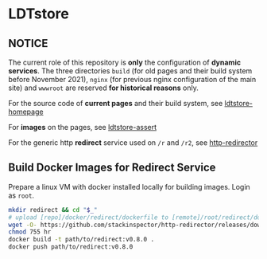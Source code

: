 # LDTstore

## NOTICE

The current role of this repository is **only** the configuration of **dynamic services**. The three directories `build` (for old pages and their build system before November 2021), `nginx` (for previous nginx configuration of the main site) and `wwwroot` are reserved **for historical reasons** only.

For the source code of **current pages** and their build system, see [ldtstore-homepage](https://github.com/stackinspector/ldtstore-homepage/)

For **images** on the pages, see [ldtstore-assert](https://github.com/stackinspector/ldtstore-assert/)

For the generic http **redirect** service used on `/r` and `/r2`, see [http-redirector](https://github.com/stackinspector/http-redirector/)

## Build Docker Images for Redirect Service

Prepare a linux VM with docker installed locally for building images. Login as `root`.

```bash
mkdir redirect && cd "$_"
# upload [repo]/docker/redirect/dockerfile to [remote]/root/redirect/dockerfile
wget -O- https://github.com/stackinspector/http-redirector/releases/download/v0.8.0/http-redirector_v0.8.0_x86_64-unknown-linux-musl.tar.xz | tar xv --lzma
chmod 755 hr
docker build -t path/to/redirect:v0.8.0 .
docker push path/to/redirect:v0.8.0
```
